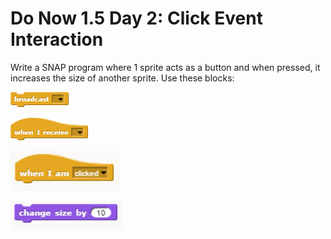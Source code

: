 # Do Now 1.5 Day 2: Click Event Interaction

Write a SNAP program where 1 sprite acts as a button and when pressed, it increases the size of another sprite. Use these blocks:

![Broadcast](../../.gitbook/assets/broadcast.png)

![when I receive](../../.gitbook/assets/whenireceive.png)

![when I am](../../.gitbook/assets/wheniam.PNG)

![change size by](../../.gitbook/assets/changesizeby.PNG)

